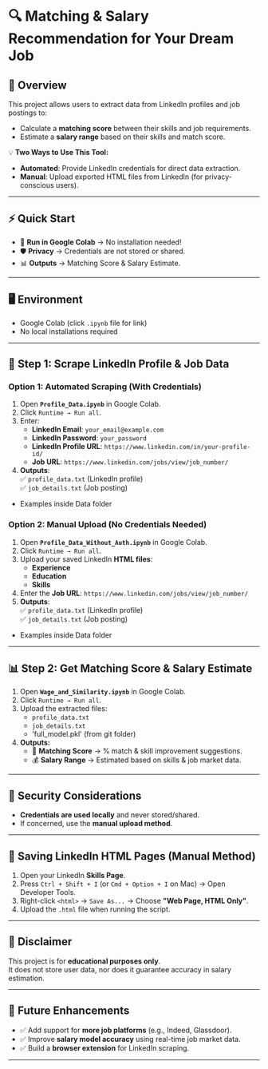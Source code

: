# 🔍 Matching & Salary Recommendation for Your Dream Job

## 🚀 Overview
This project allows users to extract data from LinkedIn profiles and job postings to:
- Calculate a **matching score** between their skills and job requirements.
- Estimate a **salary range** based on their skills and match score.

💡 **Two Ways to Use This Tool:**
- **Automated**: Provide LinkedIn credentials for direct data extraction.
- **Manual**: Upload exported HTML files from LinkedIn (for privacy-conscious users).

---

## ⚡ Quick Start

- 📌 **Run in Google Colab** → No installation needed!
- 🛡️ **Privacy** → Credentials are not stored or shared.
- 📊 **Outputs** → Matching Score & Salary Estimate.

---

## 🖥️ Environment
- Google Colab (click `.ipynb` file for link)
- No local installations required

---

## 📌 **Step 1: Scrape LinkedIn Profile & Job Data**

### **Option 1: Automated Scraping (With Credentials)**

1. Open **`Profile_Data.ipynb`** in Google Colab.
2. Click `Runtime → Run all`.
3. Enter:
   - **LinkedIn Email**: `your_email@example.com`
   - **LinkedIn Password**: `your_password`
   - **LinkedIn Profile URL**: `https://www.linkedin.com/in/your-profile-id/`
   - **Job URL**: `https://www.linkedin.com/jobs/view/job_number/`
4. **Outputs**:  
   ✅ `profile_data.txt` (LinkedIn profile)  
   ✅ `job_details.txt` (Job posting)  
- Examples inside Data folder

### **Option 2: Manual Upload (No Credentials Needed)**

1. Open **`Profile_Data_Without_Auth.ipynb`** in Google Colab.
2. Click `Runtime → Run all`.
3. Upload your saved LinkedIn **HTML files**:
   - **Experience**
   - **Education**
   - **Skills**
4. Enter the **Job URL**: `https://www.linkedin.com/jobs/view/job_number/`
5. **Outputs**:  
   ✅ `profile_data.txt` (LinkedIn profile)  
   ✅ `job_details.txt` (Job posting)  
- Examples inside Data folder

---

## 📊 **Step 2: Get Matching Score & Salary Estimate**
1. Open **`Wage_and_Similarity.ipynb`** in Google Colab.
2. Click `Runtime → Run all`.
3. Upload the extracted files:
   - `profile_data.txt`
   - `job_details.txt`
   - 'full_model.pkl' (from git folder)
4. **Outputs:**
   - 📌 **Matching Score** → % match & skill improvement suggestions.
   - 💰 **Salary Range** → Estimated based on skills & job market data.

---

## 🔐 Security Considerations
- **Credentials are used locally** and never stored/shared.
- If concerned, use the **manual upload method**.

---

## 💾 **Saving LinkedIn HTML Pages (Manual Method)**
1. Open your LinkedIn **Skills Page**.
2. Press `Ctrl + Shift + I` (or `Cmd + Option + I` on Mac) → Open Developer Tools.
3. Right-click `<html>` → `Save As...` → Choose **"Web Page, HTML Only"**.
4. Upload the `.html` file when running the script.

---

## 📢 **Disclaimer**
This project is for **educational purposes only**.  
It does not store user data, nor does it guarantee accuracy in salary estimation.

---

## 🎯 **Future Enhancements**
- ✅ Add support for **more job platforms** (e.g., Indeed, Glassdoor).
- ✅ Improve **salary model accuracy** using real-time job market data.
- ✅ Build a **browser extension** for LinkedIn scraping.

---


